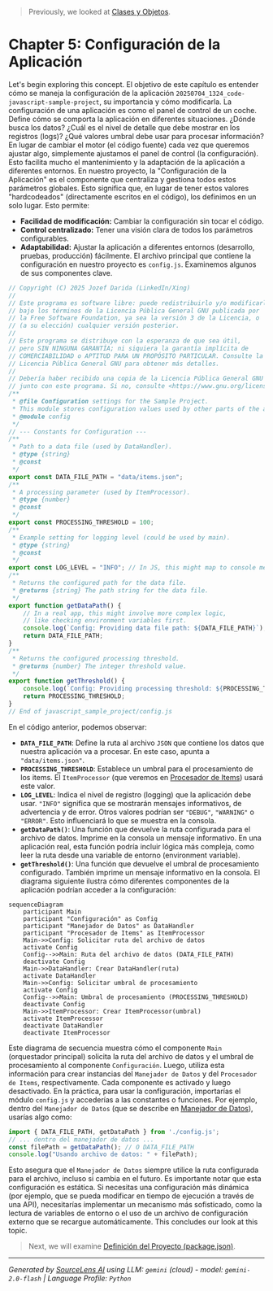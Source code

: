 > Previously, we looked at [Clases y Objetos](01_clases-y-objetos.md).

# Chapter 5: Configuración de la Aplicación
Let's begin exploring this concept. El objetivo de este capítulo es entender cómo se maneja la configuración de la aplicación `20250704_1324_code-javascript-sample-project`, su importancia y cómo modificarla.
La configuración de una aplicación es como el panel de control de un coche.  Define cómo se comporta la aplicación en diferentes situaciones.  ¿Dónde busca los datos? ¿Cuál es el nivel de detalle que debe mostrar en los registros (logs)? ¿Qué valores umbral debe usar para procesar información? En lugar de cambiar el motor (el código fuente) cada vez que queremos ajustar algo, simplemente ajustamos el panel de control (la configuración).  Esto facilita mucho el mantenimiento y la adaptación de la aplicación a diferentes entornos.
En nuestro proyecto, la "Configuración de la Aplicación" es el componente que centraliza y gestiona todos estos parámetros globales.  Esto significa que, en lugar de tener estos valores "hardcodeados" (directamente escritos en el código), los definimos en un solo lugar. Esto permite:
*   **Facilidad de modificación:** Cambiar la configuración sin tocar el código.
*   **Control centralizado:**  Tener una visión clara de todos los parámetros configurables.
*   **Adaptabilidad:**  Ajustar la aplicación a diferentes entornos (desarrollo, pruebas, producción) fácilmente.
El archivo principal que contiene la configuración en nuestro proyecto es `config.js`. Examinemos algunos de sus componentes clave.
```javascript
// Copyright (C) 2025 Jozef Darida (LinkedIn/Xing)
//
// Este programa es software libre: puede redistribuirlo y/o modificarlo
// bajo los términos de la Licencia Pública General GNU publicada por
// la Free Software Foundation, ya sea la versión 3 de la Licencia, o
// (a su elección) cualquier versión posterior.
//
// Este programa se distribuye con la esperanza de que sea útil,
// pero SIN NINGUNA GARANTÍA; ni siquiera la garantía implícita de
// COMERCIABILIDAD o APTITUD PARA UN PROPÓSITO PARTICULAR. Consulte la
// Licencia Pública General GNU para obtener más detalles.
//
// Debería haber recibido una copia de la Licencia Pública General GNU
// junto con este programa. Si no, consulte <https://www.gnu.org/licenses/>.
/**
 * @file Configuration settings for the Sample Project.
 * This module stores configuration values used by other parts of the application.
 * @module config
 */
// --- Constants for Configuration ---
/**
 * Path to a data file (used by DataHandler).
 * @type {string}
 * @const
 */
export const DATA_FILE_PATH = "data/items.json";
/**
 * A processing parameter (used by ItemProcessor).
 * @type {number}
 * @const
 */
export const PROCESSING_THRESHOLD = 100;
/**
 * Example setting for logging level (could be used by main).
 * @type {string}
 * @const
 */
export const LOG_LEVEL = "INFO"; // In JS, this might map to console methods e.g. info, warn, error
/**
 * Returns the configured path for the data file.
 * @returns {string} The path string for the data file.
 */
export function getDataPath() {
    // In a real app, this might involve more complex logic,
    // like checking environment variables first.
    console.log(`Config: Providing data file path: ${DATA_FILE_PATH}`);
    return DATA_FILE_PATH;
}
/**
 * Returns the configured processing threshold.
 * @returns {number} The integer threshold value.
 */
export function getThreshold() {
    console.log(`Config: Providing processing threshold: ${PROCESSING_THRESHOLD}`);
    return PROCESSING_THRESHOLD;
}
// End of javascript_sample_project/config.js
```
En el código anterior, podemos observar:
*   **`DATA_FILE_PATH`**:  Define la ruta al archivo `JSON` que contiene los datos que nuestra aplicación va a procesar.  En este caso, apunta a `"data/items.json"`.
*   **`PROCESSING_THRESHOLD`**: Establece un umbral para el procesamiento de los items.  El `ItemProcessor` (que veremos en [Procesador de Items](07_procesador-de-items.md)) usará este valor.
*   **`LOG_LEVEL`**:  Indica el nivel de registro (logging) que la aplicación debe usar.  `"INFO"` significa que se mostrarán mensajes informativos, de advertencia y de error. Otros valores podrían ser `"DEBUG"`, `"WARNING"` o `"ERROR"`.  Esto influenciará lo que se muestra en la consola.
*   **`getDataPath()`**: Una función que devuelve la ruta configurada para el archivo de datos. Imprime en la consola un mensaje informativo. En una aplicación real, esta función podría incluir lógica más compleja, como leer la ruta desde una variable de entorno (environment variable).
*   **`getThreshold()`**: Una función que devuelve el umbral de procesamiento configurado. También imprime un mensaje informativo en la consola.
El diagrama siguiente ilustra cómo diferentes componentes de la aplicación podrían acceder a la configuración:
```mermaid
sequenceDiagram
    participant Main
    participant "Configuración" as Config
    participant "Manejador de Datos" as DataHandler
    participant "Procesador de Items" as ItemProcessor
    Main->>Config: Solicitar ruta del archivo de datos
    activate Config
    Config-->>Main: Ruta del archivo de datos (DATA_FILE_PATH)
    deactivate Config
    Main->>DataHandler: Crear DataHandler(ruta)
    activate DataHandler
    Main->>Config: Solicitar umbral de procesamiento
    activate Config
    Config-->>Main: Umbral de procesamiento (PROCESSING_THRESHOLD)
    deactivate Config
    Main->>ItemProcessor: Crear ItemProcessor(umbral)
    activate ItemProcessor
    deactivate DataHandler
    deactivate ItemProcessor
```
Este diagrama de secuencia muestra cómo el componente `Main` (orquestador principal) solicita la ruta del archivo de datos y el umbral de procesamiento al componente `Configuración`. Luego, utiliza esta información para crear instancias del `Manejador de Datos` y del `Procesador de Items`, respectivamente. Cada componente es activado y luego desactivado.
En la práctica, para usar la configuración, importarías el módulo `config.js` y accederías a las constantes o funciones. Por ejemplo, dentro del `Manejador de Datos` (que se describe en [Manejador de Datos](06_manejador-de-datos.md)), usarías algo como:
```javascript
import { DATA_FILE_PATH, getDataPath } from './config.js';
// ... dentro del manejador de datos ...
const filePath = getDataPath(); // O DATA_FILE_PATH
console.log("Usando archivo de datos: " + filePath);
```
Esto asegura que el `Manejador de Datos` siempre utilice la ruta configurada para el archivo, incluso si cambia en el futuro.
Es importante notar que esta configuración es estática.  Si necesitas una configuración más dinámica (por ejemplo, que se pueda modificar en tiempo de ejecución a través de una API), necesitarías implementar un mecanismo más sofisticado, como la lectura de variables de entorno o el uso de un archivo de configuración externo que se recargue automáticamente.
This concludes our look at this topic.

> Next, we will examine [Definición del Proyecto (package.json)](03_definición-del-proyecto-package.json.md).


---

*Generated by [SourceLens AI](https://github.com/openXFlow/sourceLensAI) using LLM: `gemini` (cloud) - model: `gemini-2.0-flash` | Language Profile: `Python`*